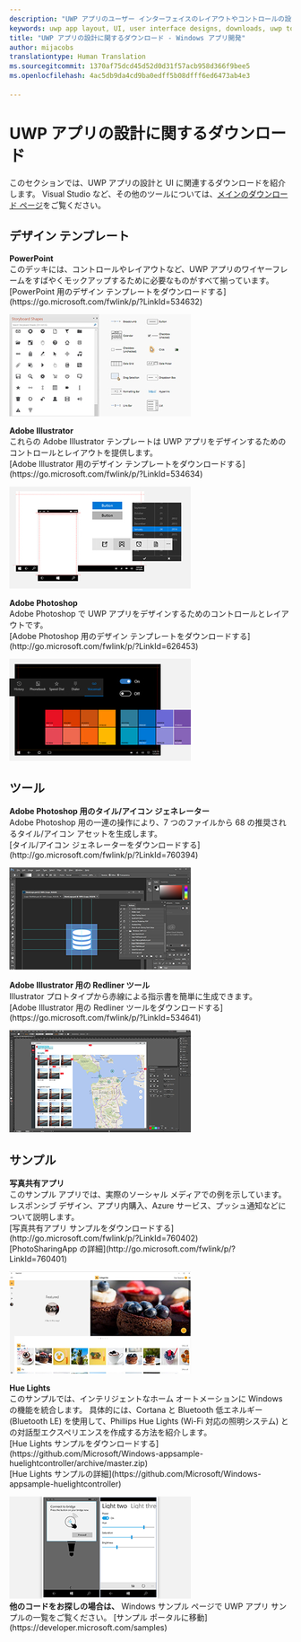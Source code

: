 ```yaml
---
description: "UWP アプリのユーザー インターフェイスのレイアウトやコントロールの設計について、最新のダウンロードとツールを入手します。"
keywords: uwp app layout, UI, user interface designs, downloads, uwp tools
title: "UWP アプリの設計に関するダウンロード - Windows アプリ開発"
author: mijacobs
translationtype: Human Translation
ms.sourcegitcommit: 1370af75dcd45d52d0d31f57acb958d366f9bee5
ms.openlocfilehash: 4ac5db9da4cd9ba0edff5b08dfff6ed6473ab4e3

---
```


<link rel="stylesheet" href="https://az835927.vo.msecnd.net/sites/uwp/Resources/css/custom.css"> 

# UWP アプリの設計に関するダウンロード


このセクションでは、UWP アプリの設計と UI に関連するダウンロードを紹介します。 Visual Studio など、その他のツールについては、[メインのダウンロード ページ](https://developer.microsoft.com/downloads)をご覧ください。 


## デザイン テンプレート

<div class="side-by-side">
<div class="side-by-side-content">
  <div class="side-by-side-content-left">
    <p><b>PowerPoint</b><br/>
このデッキには、コントロールやレイアウトなど、UWP アプリのワイヤーフレームをすばやくモックアップするために必要なものがすべて揃っています。<br/>[PowerPoint 用のデザイン テンプレートをダウンロードする](https://go.microsoft.com/fwlink/p/?LinkId=534632)</p>
  </div>
  <div class="side-by-side-content-right">
<a href="https://go.microsoft.com/fwlink/p/?LinkId=534632"><img src="images/powerpoint.jpg" alt="Download the PowerPoint design templates" /></a>
  </div>
</div>
</div>

<div class="side-by-side">
<div class="side-by-side-content">
  <div class="side-by-side-content-left">
            <p><b>Adobe Illustrator</b><br/>
これらの Adobe Illustrator テンプレートは UWP アプリをデザインするためのコントロールとレイアウトを提供します。<br/>[Adobe Illustrator 用のデザイン テンプレートをダウンロードする](https://go.microsoft.com/fwlink/p/?LinkId=534634)</p>    
  </div>
  <div class="side-by-side-content-right">
<a href="https://go.microsoft.com/fwlink/p/?LinkId=534634"><img src="images/illustrator.jpg" alt="Download the design templates for Adobe Illustrator" /></a>
  </div>
</div>
</div>

<div class="side-by-side">
<div class="side-by-side-content">
  <div class="side-by-side-content-left">
            <p><b>Adobe Photoshop</b><br/>
Adobe Photoshop で UWP アプリをデザインするためのコントロールとレイアウトです。<br/>[Adobe Photoshop 用のデザイン テンプレートをダウンロードする](http://go.microsoft.com/fwlink/p/?LinkId=626453)</p>    
  </div>
  <div class="side-by-side-content-right">
<a href="http://go.microsoft.com/fwlink/p/?LinkId=626453"><img src="images/photoshop.jpg" alt="Download the design templates for Adobe Photoshop" /></a>
  </div>
</div>
</div>

## ツール

<div class="side-by-side">
<div class="side-by-side-content">
  <div class="side-by-side-content-left">
            <p><b>Adobe Photoshop 用のタイル/アイコン ジェネレーター</b><br/>
Adobe Photoshop 用の一連の操作により、7 つのファイルから 68 の推奨されるタイル/アイコン アセットを生成します。 <br/>[タイル/アイコン ジェネレーターをダウンロードする](http://go.microsoft.com/fwlink/p/?LinkId=760394)</p>    
  </div>
  <div class="side-by-side-content-right">
<a href="http://go.microsoft.com/fwlink/p/?LinkId=760394"><img src="images/tile-icon-generator.png" alt="Download the tile and icon generator" /></a>
  </div>
</div>
</div>

<div class="side-by-side">
<div class="side-by-side-content">
  <div class="side-by-side-content-left">
            <p><b>Adobe Illustrator 用の Redliner ツール</b><br/>
Illustrator プロトタイプから赤線による指示書を簡単に生成できます。 <br/>[Adobe Illustrator 用の Redliner ツールをダウンロードする](https://go.microsoft.com/fwlink/p/?LinkId=534641)</p>    
  </div>
  <div class="side-by-side-content-right">
<a href="https://go.microsoft.com/fwlink/p/?LinkId=534641"><img src="images/redliner-tool.png" alt="Download the Redliner tool for Adobe Illustrator" /></a>
  </div>
</div>
</div>

## サンプル

<div class="side-by-side">
<div class="side-by-side-content">
  <div class="side-by-side-content-left">
            <p><b>写真共有アプリ</b> <br/>
このサンプル アプリでは、実際のソーシャル メディアでの例を示しています。 レスポンシブ デザイン、アプリ内購入、Azure サービス、プッシュ通知などについて説明します。 <br/>[写真共有アプリ サンプルをダウンロードする](http://go.microsoft.com/fwlink/p/?LinkId=760402)<br/>[PhotoSharingApp の詳細](http://go.microsoft.com/fwlink/p/?LinkId=760401)</p>    
  </div>
  <div class="side-by-side-content-right">
<a href="http://go.microsoft.com/fwlink/p/?LinkId=760402"><img src="images/photo-sharing.png" alt="Download the Photo sharing app sample" /></a>
  </div>
</div>
</div>

<div class="side-by-side">
<div class="side-by-side-content">
  <div class="side-by-side-content-left">
            <p><b>Hue Lights </b><br/>
このサンプルでは、インテリジェントなホーム オートメーションに Windows の機能を統合します。 具体的には、Cortana と Bluetooth 低エネルギー (Bluetooth LE) を使用して、Phillips Hue Lights (Wi-Fi 対応の照明システム) との対話型エクスペリエンスを作成する方法を紹介します。 <br/>[Hue Lights サンプルをダウンロードする](https://github.com/Microsoft/Windows-appsample-huelightcontroller/archive/master.zip)<br/>[Hue Lights サンプルの詳細](https://github.com/Microsoft/Windows-appsample-huelightcontroller)</p>    
  </div>
  <div class="side-by-side-content-right">
<a href="https://github.com/Microsoft/Windows-appsample-huelightcontroller/archive/master.zip"><img src="images/hue-lights.png" alt="Download the Hue Lights sample" /></a>
  </div>
</div>
</div>
<b>他のコードをお探しの場合は、</b> Windows サンプル ページで UWP アプリ サンプルの一覧をご覧ください。 [サンプル ポータルに移動](https://developer.microsoft.com/samples)


<!--HONumber=Jul16_HO1-->


